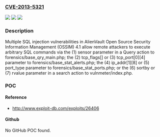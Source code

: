 ### [CVE-2013-5321](https://cve.mitre.org/cgi-bin/cvename.cgi?name=CVE-2013-5321)
![](https://img.shields.io/static/v1?label=Product&message=n%2Fa&color=blue)
![](https://img.shields.io/static/v1?label=Version&message=n%2Fa&color=blue)
![](https://img.shields.io/static/v1?label=Vulnerability&message=n%2Fa&color=brighgreen)

### Description

Multiple SQL injection vulnerabilities in AlienVault Open Source Security Information Management (OSSIM) 4.1 allow remote attackers to execute arbitrary SQL commands via the (1) sensor parameter in a Query action to forensics/base_qry_main.php; the (2) tcp_flags[] or (3) tcp_port[0][4] parameter to forensics/base_stat_alerts.php; the (4) ip_addr[1][8] or (5) port_type parameter to forensics/base_stat_ports.php; or the (6) sortby or (7) rvalue parameter in a search action to vulnmeter/index.php.

### POC

#### Reference
- http://www.exploit-db.com/exploits/26406

#### Github
No GitHub POC found.

